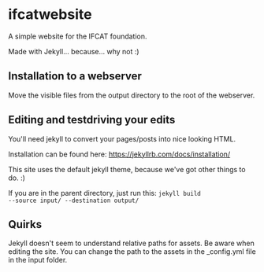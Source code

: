 # ifcatwebsite
A simple website for the IFCAT foundation.


Made with Jekyll... because... why not :)

Installation to a webserver
---------------------------
Move the visible files from the output directory to the root of the webserver.


Editing and testdriving your edits
----------------------
You'll need jekyll to convert your pages/posts into nice looking HTML. 

Installation can be found here: https://jekyllrb.com/docs/installation/

This site uses the default jekyll theme, because we've got other things to do. :)


If you are in the parent directory, just run this:
<code>jekyll build --source input/ --destination output/</code>

Quirks
------
Jekyll doesn't seem to understand relative paths for assets. Be aware when editing the site. You can change the path to the assets in the _config.yml file in the input folder.
